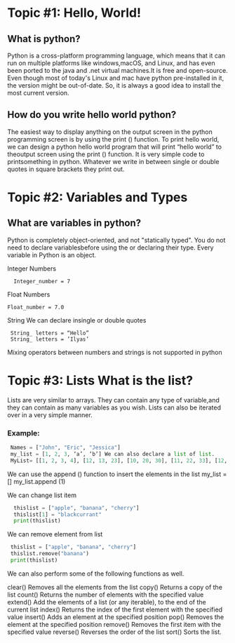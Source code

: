 #  Topic #1: Hello, World! 

## What is python? 
Python is a cross-platform programming language, which means that it can run on multiple platforms like windows,macOS, and Linux, and has even been ported to the java and .net virtual machines.It is free and open-source. Even though most of today's Linux and mac have python pre-installed in it, the version might be out-of-date. So, it is always a good idea to install the most current version.

## How do you write hello world python?
 The easiest way to display anything on the output screen in the python programming screen is by using the print () function. To print hello world, we can design a python hello world program that will print “hello world” to theoutput screen using the print () function. It is very simple code to printsomething in python. Whatever we write in between single or double quotes in square brackets they print out.



# Topic #2: Variables and Types

 ## What are variables in python?
 Python is completely object-oriented, and not "statically typed". You do not need to declare variablesbefore using the or declaring their type. Every variable in Python is an object. 

Integer Numbers 
```pyhton  
  Integer_number = 7
```
Float Numbers 
```pyhton
Float_number = 7.0
```
String We can declare insingle or double quotes 
 ```pyhton
  String_ letters = “Hello”
  String_ letters = ’Ilyas’
 ```
 Mixing operators between numbers and strings is not supported in python 



 # Topic #3: Lists What is the list?

 Lists are very similar to arrays. They can contain any type of variable,and they can contain as many variables as you wish. Lists can also be iterated over in a very simple manner.

### Example:
```python
 Names = ["John", "Eric", "Jessica"] 
 my_list = [1, 2, 3, ‘a’, ‘b’] We can also declare a list of list.
 MyList= [[1, 2, 3, 4], [12, 13, 23], [10, 20, 30], [11, 22, 33], [12, 24, 36]]
```
We can use the append () function to insert the elements in the list
my_list = [] my_list.append (1) 

We can change list item
```python
  thislist = ["apple", "banana", "cherry"]
  thislist[1] = "blackcurrant"
  print(thislist)
```
We can remove element from list 
```python
 thislist = ["apple", "banana", "cherry"]
 thislist.remove("banana") 
 print(thislist)
```
 We can also perform some of the following functions as well. 

clear() Removes all the elements from the list 
copy() Returns a copy of the list 
count() Returns the number of elements with the specified value 
extend() Add the elements of a list (or any iterable), to the end of the current list 
index() Returns the index of the first element with the specified value 
insert() Adds an element at the specified position pop() Removes the element at the specified position 
remove() Removes the first item with the specified value reverse() Reverses the order of the list 
sort() Sorts the list.
